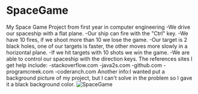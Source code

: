# SpaceGame
My Space Game Project from first year in computer engineering -We drive our spaceship with a flat plane. -Our ship can fire with the "Ctrl" key. -We have 10 fires, if we shoot more than 10 we lose the game. -Our target is 2 black holes, one of our targets is faster, the other moves more slowly in a horizontal plane. -If we hit targets with 10 shots we win the game. -We are able to control our spaceship with the direction keys.   The references sites I get help include:  -stackoverflow.com -java2s.com -github.com -programcreek.com -coderanch.com  Another info:I wanted put a background picture of my project, but I can't solve in the problem so I gave it a black background color.
![SpaceGame](https://user-images.githubusercontent.com/46208188/176055142-fc5b5f12-54d7-497b-8211-6d431fc3d09c.gif)
